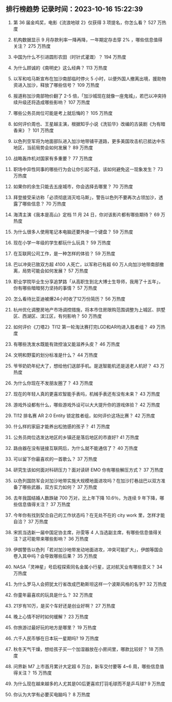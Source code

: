 
## 排行榜趋势 记录时间：2023-10-16 15:22:39
  
  1. 第 36 届金鸡奖，电影《流浪地球 2》仅获得 3 项提名，你怎么看？ 527 万热度
    
  2. 机构数据显示 9 月存款利率一降再降，一年期定存击穿 2% ，哪些信息值得关注？ 275 万热度
    
  3. 中国为什么不引进圆形农田（时针式灌溉）？ 194 万热度
    
  4. 为什么顾诚的《南明史》这么经典？ 113 万热度
    
  5. 以军和哈马斯宣布在加沙南部临时停火 5 小时，以便外国人撤离出境，援助物资进入加沙，释放了哪些信号？ 109 万热度
    
  6. 报道称加沙南部物价翻了 2-5 倍，「加沙城现在就像一座鬼城」，若巴以冲突持续升级还将造成哪些影响？ 107 万热度
    
  7. 哪些公务员岗位可能是考上就后悔的？ 105 万热度
    
  8. 如何评价周也、王星越主演，根据知乎小说《洗铅华》改编的古装剧《为有暗香来》？ 101 万热度
    
  9. 以色列空军将为地面部队进入加沙地带铺平道路，更多美国攻击机已抵达中东地区，当前局势会如何发展？ 89 万热度
    
  10. 战略轰炸机对国家有多重要？ 77 万热度
    
  11. 职场中异性同事的哪些行为会让你引起不适，该如何避免这一现象发生？ 73 万热度
    
  12. 如果你的余生只能去五座城市，你会选择去哪里？ 70 万热度
    
  13. 拜登接受采访称「必须彻底消灭哈马斯」，警告以色列不要再次占领加沙，透露了哪些信息？ 70 万热度
    
  14. 海清主演《我本是高山》定档 11 月 24 日，你对该影片都有哪些期待？ 69 万热度
    
  15. 为什么很多人使用笔记本电脑还要外接一个键盘？ 59 万热度
    
  16. 现在小学一年级的学生都玩什么玩具？ 59 万热度
    
  17. 在互联网公司工作，是一种怎样的体验？ 59 万热度
    
  18. 巴以冲突已致双方超 4100 人死亡，以军称已有超 60 万人向加沙地带南部撤离，局势可能会如何发展？ 57 万热度
    
  19. 职业学院毕业生分享追梦路「从高职生到北大博士生导师，我用了十五年」，你有哪些暗暗努力坚持的事情？ 57 万热度
    
  20. 怎么看待比亚迪被爆24小时收了12万份简历？ 56 万热度
    
  21. 杭州优化调整房地产市场调控措施，将本市住房限购范围调整为上城区、拱墅区、西湖区、滨江区，有何影响？ 50 万热度
    
  22. 如何评价《刀塔2》TI12 第一轮淘汰赛打完LGD和AR均进入胜者组？ 49 万热度
    
  23. 有哪些洗发水既能有效控油又能滋养头皮？ 46 万热度
    
  24. 文明和野蛮的划分标准是什么？ 44 万热度
    
  25. 爷爷奶奶年纪大了，想给他们送部手机。是送智能机还是送老人机好？ 43 万热度
    
  26. 为什么你现在不发朋友圈了？ 43 万热度
    
  27. 现在的年轻人真的更喜欢智能手表吗，机械手表还有没有未来？ 43 万热度
    
  28. 游戏外设都有什么，哪些游戏外设可以大大提升你的游戏体验？ 42 万热度
    
  29. TI12 排名赛 AR 2:0 Entity 锁定胜者组，如何评价这场比赛？ 42 万热度
    
  30. 什么样的家庭才能养出松弛感的孩子？ 41 万热度
    
  31. 公务员岗位选发达地区的乡镇还是落后地区的市直好? 41 万热度
    
  32. 路由器在没有链接互联网后，为什么就不能通信了？ 40 万热度
    
  33. 可以留下你最喜欢的一首歌么？ 37 万热度
    
  34. 研究生该如何面对科研压力？面对读研 EMO 你有哪些解压方式？ 37 万热度
    
  35. 以色列国防军会对加沙地带实施大规模地面进攻吗？在加沙打巷战巴以双方准备了哪些武器，双方实力如何？ 37 万热度
    
  36. 去年我国结婚人数跌破 700 万对，比上年下降 10.6％，为连续 9 年下降，哪些信息值得关注？ 37 万热度
    
  37. 今年你有找到契合自己的工作状态吗？在无处不在的 city work 里，怎样才能自洽？ 37 万热度
    
  38. 宋凯当选新一届中国足协主席，孙雯等 4 人当选副主席，有哪些信息值得关注？这可能带来哪些影响？ 36 万热度
    
  39. 伊朗警告以色列「若对加沙地带发动地面进攻，冲突可能扩大」，伊朗等国会卷入其中吗？会导致哪些后果？ 35 万热度
    
  40. NASA「灵神星」号启程探索同名金属小行星，这对航天业有哪些意义？ 34 万热度
    
  41. 为什么罗马人会把犹太行省改成巴勒斯坦这样一个波斯风格的名字? 32 万热度
    
  42. 你童年最喜欢的玩具是什么？ 32 万热度
    
  43. 21岁有10万，是买个车好还是创业好啊？ 27 万热度
    
  44. 晚上心情不好时如何缓解？ 23 万热度
    
  45. 你旅游过最好玩的地方是哪里？ 19 万热度
    
  46. 六千人民币够在日本玩一星期吗? 19 万热度
    
  47. 秋冬天气干燥，想给孩子买一个加湿器放在小房间里，哪款比较好？ 18 万热度
    
  48. 问界新 M7 上市首月累计大定超 6 万台，新车交付要等 4~6 周，哪些信息值得关注？ 15 万热度
    
  49. 为什么现在越来越多的人尤其是00后更喜欢打羽毛球而不是乒乓球? 9 万热度
    
  50. 你认为大学有必要买电脑吗？ 8 万热度
    